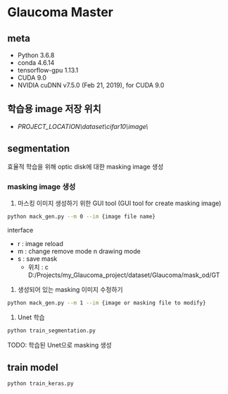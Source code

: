 # Glaucoma Master

## meta
- Python 3.6.8
- conda 4.6.14
- tensorflow-gpu 1.13.1
- CUDA 9.0
- NVIDIA cuDNN v7.5.0 (Feb 21, 2019), for CUDA 9.0

## 학습용 image 저장 위치
 - *PROJECT_LOCATION\\dataset\\cifar10\\image\\*

## segmentation
효율적 학습을 위해 optic disk에 대한 masking image 생성

### masking image 생성

1. 마스킹 이미지 생성하기 위한 GUI tool
(GUI tool for create masking image)
```sh
python mack_gen.py --m 0 --im {image file name}
```
interface    
* r : image reload   
* m : change remove mode n drawing mode   
* s : save mask    
   - 위치 : c D:/Projects/my_Glaucoma_project/dataset/Glaucoma/mask_od/GT   

1. 생성되어 있는 masking 이미지 수정하기
```sh
python mack_gen.py --m 1 --im {image or masking file to modify}
```

1. Unet 학습
```sh
python train_segmentation.py 
```

TODO: 학습된  Unet으로 masking 생성


## train model
```sh
python train_keras.py
```